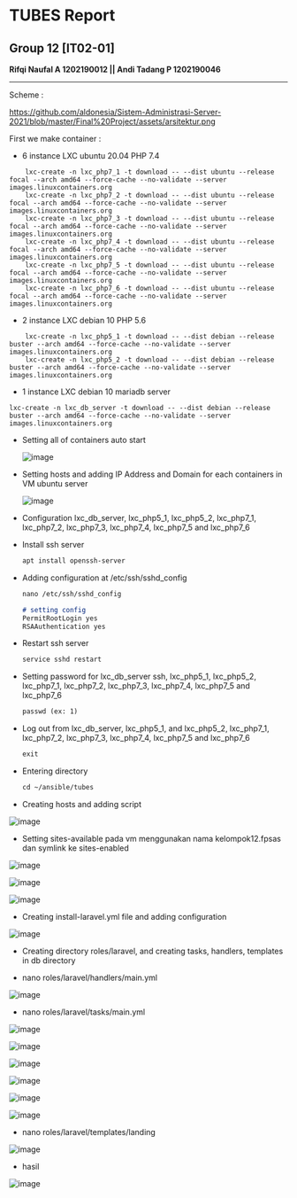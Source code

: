 # **TUBES Report**

## Group 12 [IT02-01]

**Rifqi Naufal A 1202190012 || Andi Tadang P 1202190046**

<hr> 

Scheme :

https://github.com/aldonesia/Sistem-Administrasi-Server-2021/blob/master/Final%20Project/assets/arsitektur.png

First we make container :

- 6 instance LXC ubuntu 20.04 PHP 7.4
```
    lxc-create -n lxc_php7_1 -t download -- --dist ubuntu --release focal --arch amd64 --force-cache --no-validate --server images.linuxcontainers.org
    lxc-create -n lxc_php7_2 -t download -- --dist ubuntu --release focal --arch amd64 --force-cache --no-validate --server images.linuxcontainers.org
    lxc-create -n lxc_php7_3 -t download -- --dist ubuntu --release focal --arch amd64 --force-cache --no-validate --server images.linuxcontainers.org
    lxc-create -n lxc_php7_4 -t download -- --dist ubuntu --release focal --arch amd64 --force-cache --no-validate --server images.linuxcontainers.org
    lxc-create -n lxc_php7_5 -t download -- --dist ubuntu --release focal --arch amd64 --force-cache --no-validate --server images.linuxcontainers.org
    lxc-create -n lxc_php7_6 -t download -- --dist ubuntu --release focal --arch amd64 --force-cache --no-validate --server images.linuxcontainers.org
```

- 2 instance LXC debian 10 PHP 5.6
```
    lxc-create -n lxc_php5_1 -t download -- --dist debian --release buster --arch amd64 --force-cache --no-validate --server images.linuxcontainers.org
    lxc-create -n lxc_php5_2 -t download -- --dist debian --release buster --arch amd64 --force-cache --no-validate --server images.linuxcontainers.org
```

- 1 instance LXC debian 10 mariadb server
```
lxc-create -n lxc_db_server -t download -- --dist debian --release buster --arch amd64 --force-cache --no-validate --server images.linuxcontainers.org
```

- Setting all of containers auto start

  ![image](https://user-images.githubusercontent.com/93064971/152480230-ccf9847c-d930-4b1c-85ca-4828a892c222.png)

- Setting hosts and adding IP Address and Domain for each containers in VM ubuntu server 

  ![image](https://user-images.githubusercontent.com/93064971/152480271-9048233e-e7ae-48e8-918e-be2a720c394c.png)

- Configuration lxc_db_server, lxc_php5_1, lxc_php5_2, lxc_php7_1, lxc_php7_2, lxc_php7_3,  lxc_php7_4, lxc_php7_5 and lxc_php7_6

- Install ssh server

    ```markdown
    apt install openssh-server
    ```

- Adding configuration at /etc/ssh/sshd_config

    ```markdown
    nano /etc/ssh/sshd_config
    
    # setting config
    PermitRootLogin yes
    RSAAuthentication yes
    ```

- Restart ssh server

    ```markdown
    service sshd restart
    ```

- Setting password for lxc_db_server ssh, lxc_php5_1, lxc_php5_2, lxc_php7_1, lxc_php7_2, lxc_php7_3,  lxc_php7_4, lxc_php7_5 and lxc_php7_6

    ```markdown
    passwd (ex: 1)
    ```

- Log out from lxc_db_server, lxc_php5_1, and lxc_php5_2, lxc_php7_1, lxc_php7_2, lxc_php7_3,  lxc_php7_4, lxc_php7_5 and lxc_php7_6

    ```markdown
    exit
    ```

- Entering directory

    ```markdown
    cd ~/ansible/tubes
    ```

- Creating hosts and adding script

![image](https://user-images.githubusercontent.com/93064971/152480551-5e9d0d4b-ee4f-4209-8abd-e9387a304224.png)

- Setting sites-available pada vm menggunakan nama kelompok12.fpsas dan symlink ke sites-enabled

![image](https://user-images.githubusercontent.com/93064971/152480797-8966920c-5050-4409-980e-53fd9ccb6e0c.png)

![image](https://user-images.githubusercontent.com/93064971/152480822-9b63fb4c-6e8e-4e72-b474-0f1038716ab5.png)

![image](https://user-images.githubusercontent.com/93064971/152480840-8e267b57-191c-433e-a155-c750e2729a36.png)

- Creating install-laravel.yml file and adding configuration

![image](https://user-images.githubusercontent.com/93064971/152480979-4d4ea627-b847-48c6-8ffb-377b49708aca.png)

- Creating directory roles/laravel, and creating tasks, handlers, templates in db directory

- nano roles/laravel/handlers/main.yml

![image](https://user-images.githubusercontent.com/93064971/152481115-107816ee-e304-47f4-8880-1bdf6656187a.png)

- nano roles/laravel/tasks/main.yml

![image](https://user-images.githubusercontent.com/93064971/152481291-26fc3fba-6bd3-4a86-b013-bc69de4e87f9.png)

![image](https://user-images.githubusercontent.com/93064971/152481320-b6378d42-877c-46ad-ba85-3cf9756c0f30.png)

![image](https://user-images.githubusercontent.com/93064971/152481333-a03f892d-6199-4aa8-97ff-080133ac026c.png)

![image](https://user-images.githubusercontent.com/93064971/152481361-f6bf5024-c07d-492f-98ae-baa688dbc052.png)

![image](https://user-images.githubusercontent.com/93064971/152481373-f1d9f70c-9f5e-4dd9-91b9-dd8149e956d9.png)

![image](https://user-images.githubusercontent.com/93064971/152481465-a7e6913f-8d7a-45b3-9b4b-7be51dbdf70e.png)

- nano roles/laravel/templates/landing

![image](https://user-images.githubusercontent.com/93064971/152481491-33a865e0-3df4-44aa-8f36-f71b1e2cc299.png)

- hasil

![image](https://user-images.githubusercontent.com/93064971/152482940-0a28bc88-4c9c-457e-8545-c854db7b6272.png)
